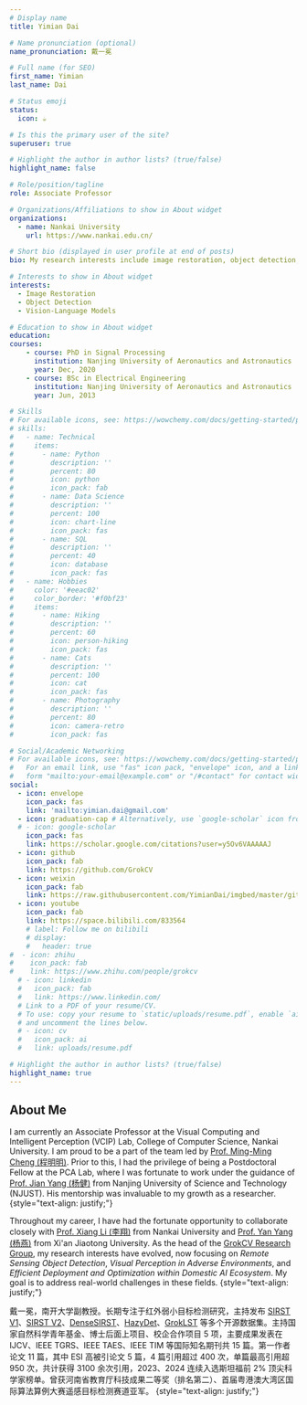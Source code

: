```yaml
---
# Display name
title: Yimian Dai

# Name pronunciation (optional)
name_pronunciation: 戴一冕

# Full name (for SEO)
first_name: Yimian
last_name: Dai

# Status emoji
status:
  icon: ☕️

# Is this the primary user of the site?
superuser: true

# Highlight the author in author lists? (true/false)
highlight_name: false

# Role/position/tagline
role: Associate Professor

# Organizations/Affiliations to show in About widget
organizations:
  - name: Nankai University
    url: https://www.nankai.edu.cn/

# Short bio (displayed in user profile at end of posts)
bio: My research interests include image restoration, object detection, and vision-language models.

# Interests to show in About widget
interests:
  - Image Restoration
  - Object Detection
  - Vision-Language Models

# Education to show in About widget
education:
courses:
    - course: PhD in Signal Processing
      institution: Nanjing University of Aeronautics and Astronautics
      year: Dec, 2020
    - course: BSc in Electrical Engineering
      institution: Nanjing University of Aeronautics and Astronautics
      year: Jun, 2013

# Skills
# For available icons, see: https://wowchemy.com/docs/getting-started/page-builder/#icons
# skills:
#   - name: Technical
#     items:
#       - name: Python
#         description: ''
#         percent: 80
#         icon: python
#         icon_pack: fab
#       - name: Data Science
#         description: ''
#         percent: 100
#         icon: chart-line
#         icon_pack: fas
#       - name: SQL
#         description: ''
#         percent: 40
#         icon: database
#         icon_pack: fas
#   - name: Hobbies
#     color: '#eeac02'
#     color_border: '#f0bf23'
#     items:
#       - name: Hiking
#         description: ''
#         percent: 60
#         icon: person-hiking
#         icon_pack: fas
#       - name: Cats
#         description: ''
#         percent: 100
#         icon: cat
#         icon_pack: fas
#       - name: Photography
#         description: ''
#         percent: 80
#         icon: camera-retro
#         icon_pack: fas

# Social/Academic Networking
# For available icons, see: https://wowchemy.com/docs/getting-started/page-builder/#icons
#   For an email link, use "fas" icon pack, "envelope" icon, and a link in the
#   form "mailto:your-email@example.com" or "/#contact" for contact widget.
social:
  - icon: envelope
    icon_pack: fas
    link: 'mailto:yimian.dai@gmail.com'
  - icon: graduation-cap # Alternatively, use `google-scholar` icon from `ai` icon pack
  # - icon: google-scholar
    icon_pack: fas
    link: https://scholar.google.com/citations?user=y5Ov6VAAAAAJ
  - icon: github
    icon_pack: fab
    link: https://github.com/GrokCV
  - icon: weixin
    icon_pack: fab
    link: https://raw.githubusercontent.com/YimianDai/imgbed/master/github/wechat.JPG
  - icon: youtube
    icon_pack: fab
    link: https://space.bilibili.com/833564
    # label: Follow me on bilibili
    # display:
    #   header: true
#  - icon: zhihu
#    icon_pack: fab
#    link: https://www.zhihu.com/people/grokcv
  # - icon: linkedin
  #   icon_pack: fab
  #   link: https://www.linkedin.com/
  # Link to a PDF of your resume/CV.
  # To use: copy your resume to `static/uploads/resume.pdf`, enable `ai` icons in `params.yaml`,
  # and uncomment the lines below.
  # - icon: cv
  #   icon_pack: ai
  #   link: uploads/resume.pdf

# Highlight the author in author lists? (true/false)
highlight_name: true
---
```


<!-- Yimian Dai (戴一冕) is currently a Postdoctoral Fellow at the PCA Lab, under the guidance of [Prof. Jian Yang (杨健)](https://scholar.google.com/citations?user=6CIDtZQAAAAJ&hl=zh-CN) from NJUST and the vice-advisement of [Prof. Xiang Li (李翔)](https://scholar.google.com/citations?user=oamjJdYAAAAJ) from Nankai University. He also collaborates closely with [Prof. Yan Yang (杨燕)](https://scholar.google.com/citations?user=cUUWL2wAAAAJ) from Xi'an Jiaotong University. He heads the [GrokCV Research Group](https://grokcv.ai/), which specializes in the development of algorithms for remote sensing object detection, data assimilation, and computational imaging, aiming to address real-world challenges in these fields. -->

## About Me

I am currently an Associate Professor at the Visual Computing and Intelligent Perception (VCIP) Lab, College of Computer Science, Nankai University. I am proud to be a part of the team led by [Prof. Ming-Ming Cheng (程明明)](https://mmcheng.net/cmm/). Prior to this, I had the privilege of being a Postdoctoral Fellow at the PCA Lab, where I was fortunate to work under the guidance of [Prof. Jian Yang (杨健)](https://scholar.google.com/citations?user=6CIDtZQAAAAJ&hl=zh-CN) from Nanjing University of Science and Technology (NJUST). His mentorship was invaluable to my growth as a researcher.
{style="text-align: justify;"}

Throughout my career, I have had the fortunate opportunity to collaborate closely with [Prof. Xiang Li (李翔)](https://implus.github.io/) from Nankai University and [Prof. Yan Yang (杨燕)](https://scholar.google.com/citations?user=cUUWL2wAAAAJ) from Xi'an Jiaotong University. As the head of the [GrokCV Research Group](https://grokcv.ai/), my research interests have evolved, now focusing on *Remote Sensing Object Detection*, *Visual Perception in Adverse Environments*, and *Efficient Deployment and Optimization within Domestic AI Ecosystem*. My goal is to address real-world challenges in these fields.
{style="text-align: justify;"}

戴一冕，南开大学副教授。长期专注于红外弱小目标检测研究，主持发布 [SIRST V1](https://github.com/YimianDai/sirst)、[SIRST V2](https://github.com/YimianDai/open-sirst-v2)、[DenseSIRST](https://github.com/GrokCV/DenseSIRST)、[HazyDet](https://github.com/GrokCV/HazyDet)、[GrokLST](https://github.com/GrokCV/GrokLST) 等多个开源数据集。主持国家自然科学青年基金、博士后面上项目、校企合作项目 5 项，主要成果发表在 IJCV、IEEE TGRS、IEEE TAES、IEEE TIM 等国际知名期刊共 15 篇。第一作者论文 11 篇，其中 ESI 高被引论文 5 篇，4 篇引用超过 400 次，单篇最高引用超 950 次，共计获得 3100 余次引用，2023、2024 连续入选斯坦福前 2% 顶尖科学家榜单。曾获河南省教育厅科技成果二等奖（排名第二）、首届粤港澳大湾区国际算法算例大赛遥感目标检测赛道亚军。
{style="text-align: justify;"}

